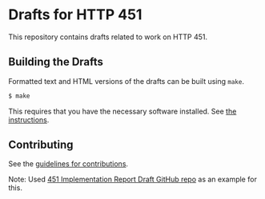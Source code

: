 # Drafts for HTTP 451

This repository contains drafts related to work on HTTP 451.

## Building the Drafts

Formatted text and HTML versions of the drafts can be built using `make`.

```sh
$ make
```

This requires that you have the necessary software installed.  See
[the instructions](https://github.com/martinthomson/i-d-template/blob/master/doc/SETUP.md).


## Contributing

See the
[guidelines for contributions](https://github.com/ShivanKaul/drafts-451/blob/master/CONTRIBUTING.md).

Note: Used [451 Implementation Report Draft GitHub repo](https://github.com/451hackathon/451-imp-report/) as an example for this.